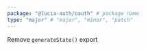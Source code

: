 ```yaml
---
package: "@lucia-auth/oauth" # package name
type: "major" # "major", "minor", "patch"
---
```


Remove `generateState()` export